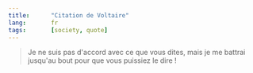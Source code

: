 ```yaml
---
title:      "Citation de Voltaire"
lang:       fr
tags:       [society, quote]
---
```


> Je ne suis pas d'accord avec ce que vous dites, mais je me battrai jusqu'au bout pour que vous puissiez le dire !
